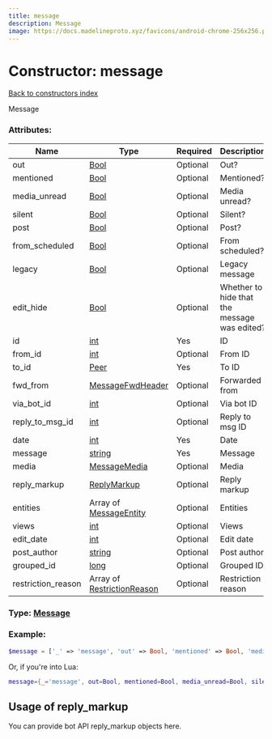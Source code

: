```yaml
---
title: message
description: Message
image: https://docs.madelineproto.xyz/favicons/android-chrome-256x256.png
---
```

# Constructor: message  
[Back to constructors index](index.md)



Message

### Attributes:

| Name     |    Type       | Required | Description |
|----------|---------------|----------|-------------|
|out|[Bool](../types/Bool.md) | Optional|Out?|
|mentioned|[Bool](../types/Bool.md) | Optional|Mentioned?|
|media\_unread|[Bool](../types/Bool.md) | Optional|Media unread?|
|silent|[Bool](../types/Bool.md) | Optional|Silent?|
|post|[Bool](../types/Bool.md) | Optional|Post?|
|from\_scheduled|[Bool](../types/Bool.md) | Optional|From scheduled?|
|legacy|[Bool](../types/Bool.md) | Optional|Legacy message|
|edit\_hide|[Bool](../types/Bool.md) | Optional|Whether to hide that the message was edited?|
|id|[int](../types/int.md) | Yes|ID|
|from\_id|[int](../types/int.md) | Optional|From ID|
|to\_id|[Peer](../types/Peer.md) | Yes|To ID|
|fwd\_from|[MessageFwdHeader](../types/MessageFwdHeader.md) | Optional|Forwarded from|
|via\_bot\_id|[int](../types/int.md) | Optional|Via bot ID|
|reply\_to\_msg\_id|[int](../types/int.md) | Optional|Reply to msg ID|
|date|[int](../types/int.md) | Yes|Date|
|message|[string](../types/string.md) | Yes|Message|
|media|[MessageMedia](../types/MessageMedia.md) | Optional|Media|
|reply\_markup|[ReplyMarkup](../types/ReplyMarkup.md) | Optional|Reply markup|
|entities|Array of [MessageEntity](../types/MessageEntity.md) | Optional|Entities|
|views|[int](../types/int.md) | Optional|Views|
|edit\_date|[int](../types/int.md) | Optional|Edit date|
|post\_author|[string](../types/string.md) | Optional|Post author|
|grouped\_id|[long](../types/long.md) | Optional|Grouped ID|
|restriction\_reason|Array of [RestrictionReason](../types/RestrictionReason.md) | Optional|Restriction reason|



### Type: [Message](../types/Message.md)


### Example:

```php
$message = ['_' => 'message', 'out' => Bool, 'mentioned' => Bool, 'media_unread' => Bool, 'silent' => Bool, 'post' => Bool, 'from_scheduled' => Bool, 'legacy' => Bool, 'edit_hide' => Bool, 'id' => int, 'from_id' => int, 'to_id' => Peer, 'fwd_from' => MessageFwdHeader, 'via_bot_id' => int, 'reply_to_msg_id' => int, 'date' => int, 'message' => 'string', 'media' => MessageMedia, 'reply_markup' => ReplyMarkup, 'entities' => [MessageEntity, MessageEntity], 'views' => int, 'edit_date' => int, 'post_author' => 'string', 'grouped_id' => long, 'restriction_reason' => [RestrictionReason, RestrictionReason]];
```  


Or, if you're into Lua:

```lua
message={_='message', out=Bool, mentioned=Bool, media_unread=Bool, silent=Bool, post=Bool, from_scheduled=Bool, legacy=Bool, edit_hide=Bool, id=int, from_id=int, to_id=Peer, fwd_from=MessageFwdHeader, via_bot_id=int, reply_to_msg_id=int, date=int, message='string', media=MessageMedia, reply_markup=ReplyMarkup, entities={MessageEntity}, views=int, edit_date=int, post_author='string', grouped_id=long, restriction_reason={RestrictionReason}}

```



## Usage of reply_markup

You can provide bot API reply_markup objects here.  


